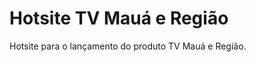 Hotsite TV Mauá e Região
========================

Hotsite para o lançamento do produto TV Mauá e Região.
